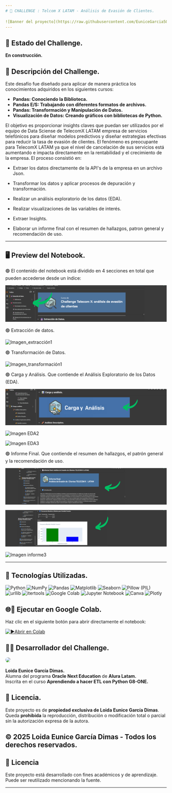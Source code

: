 ```yaml
---
# 📒 CHALLENGE : Telcom X LATAM - Análisis de Evasión de Clientes.

![Banner del proyecto](https://raw.githubusercontent.com/EuniceGarcia503/Challenge2_TelecomX_LATAM/refs/heads/main/Imagenes_TELECOMX_LATAM/banner1TelecomX_readme.png)
---
```

## 🚧 Estado del Challenge. 
**En construcción.**  

## 📌 Descripción del Challenge.
Este desafío fue diseñado para aplicar de manera práctica los conocimientos adquiridos en los siguientes cursos:  
- **Pandas: Conociendo la Biblioteca.**  
- **Pandas E/S: Trabajando con diferentes formatos de archivos.**  
- **Pandas: Transformación y Manipulación de Datos.**
- **Visualización de Datos: Creando gráficos con bibliotecas de Python.** 

El objetivo es proporcionar insights claves que puedan ser utilizados por el equipo de Data Sciense de TelecomX LATAM empresa de servicios telefónicos para diseñar
modelos predictivos y diseñar estrategias efectivas para reducir la tasa de evasión de clientes.
El fenómeno es preocupante para TelecomX LATAM ya que el nivel de cancelación de sus servicios está aumentando e impacta directamente en la rentabilidad y el crecimiento de la empresa.
El proceso consistió en:

- Extraer los datos directamente de la API's de la empresa en un archivo Json.

- Transformar los datos y aplicar procesos de depuración y transformación.

- Realizar un análisis exploratorio de los datos (EDA).

- Realizar visualizaciones de las variables de interés.

- Extraer Insights.

- Elaborar un informe final con el resumen de hallazgos, patron general y recomendación de uso.

---

## 🖥️ Preview del Notebook.

🟢 El contenido del notebook está dividido en 4 secciones en total que pueden accederse desde un índice:

![Imagen_indice](https://raw.githubusercontent.com/EuniceGarcia503/Challenge2_TelecomX_LATAM/refs/heads/main/Imagenes_TELECOMX_LATAM/indice%20notebook_readme.png)

🟢 Extracción de datos.
  
![Imagen_extracción1](https://raw.githubusercontent.com/EuniceGarcia503/Challenge2_TelecomX_LATAM/refs/heads/main/Imagenes_TELECOMX_LATAM/extracci%C3%B3n%20de%20datos_readme.png)

🟢 Transformación de Datos.

![Imagen_transformación1](https://raw.githubusercontent.com/EuniceGarcia503/Challenge2_TelecomX_LATAM/refs/heads/main/Imagenes_TELECOMX_LATAM/transformaci%C3%B3n%20de%20datos%20_readme.png)

🟢 Carga y Análisis. Que contiende el Análisis Exploratorio de los Datos (EDA).

![Imagen EDA1](https://raw.githubusercontent.com/EuniceGarcia503/Challenge2_TelecomX_LATAM/refs/heads/main/Imagenes_TELECOMX_LATAM/secci%C3%B3n%20carga%20y%20an%C3%A1lisis_readme.png)

![Imagen EDA2](https://raw.githubusercontent.com/EuniceGarcia503/Challenge2_TelecomX_LATAM/refs/heads/main/Imagenes_TELECOMX_LATAM/an%C3%A1lisis%20decriptivo_readme.png)

![Imagen EDA3](https://raw.githubusercontent.com/EuniceGarcia503/Challenge2_TelecomX_LATAM/refs/heads/main/Imagenes_TELECOMX_LATAM/2%20an%C3%A1lisis%20decriptivo_readme.png)

🟢 Informe Final. Que contiende el resumen de hallazgos, el patrón general y la recomendación de uso.

![Imagen informe1](https://raw.githubusercontent.com/EuniceGarcia503/Challenge2_TelecomX_LATAM/refs/heads/main/Imagenes_TELECOMX_LATAM/banner%20de%20informe_README.png)

![Imagen informe2](https://raw.githubusercontent.com/EuniceGarcia503/Challenge2_TelecomX_LATAM/refs/heads/main/Imagenes_TELECOMX_LATAM/2%20informe_README.png)

![Imagen informe3]()


---


## 🧰 Tecnologías Utilizadas.

![Python](https://img.shields.io/badge/Python-3776AB?style=for-the-badge&logo=python&logoColor=fff)
![NumPy](https://img.shields.io/badge/NumPy-013243?style=for-the-badge&logo=numpy&logoColor=fff)
![Pandas](https://img.shields.io/badge/Pandas-150458?style=for-the-badge&logo=pandas&logoColor=fff)
![Matplotlib](https://img.shields.io/badge/Matplotlib-007ACC?style=for-the-badge&logo=matplotlib&logoColor=fff)
![Seaborn](https://img.shields.io/badge/Seaborn-76B900?style=for-the-badge&logoColor=fff)
![Pillow (PIL)](https://img.shields.io/badge/Pillow%20(PIL)-FF6F61?style=for-the-badge&logoColor=fff)
![urllib](https://img.shields.io/badge/urllib.request-006400?style=for-the-badge&logoColor=fff)
![itertools](https://img.shields.io/badge/itertools-4682B4?style=for-the-badge&logoColor=fff)
![Google Colab](https://img.shields.io/badge/Google%20Colab-F9AB00?style=for-the-badge&logo=google-colab&logoColor=000)
![Jupyter Notebook](https://img.shields.io/badge/Jupyter-FA0F00?style=for-the-badge&logo=jupyter&logoColor=fff)
![Canva](https://img.shields.io/badge/Canva-00C4CC?style=for-the-badge&logo=canva&logoColor=fff)
![Plotly](https://img.shields.io/badge/Plotly-5.x-3F4F75?logo=plotly&logoColor=white&style=flat)


## 🌐🔗 Ejecutar en Google Colab.

Haz clic en el siguiente botón para abrir directamente el notebook:

[![▶️Abrir en Colab](https://colab.research.google.com/assets/colab-badge.svg)](https://github.com/EuniceGarcia503/Challenge2_TelecomX_LATAM/blob/main/TelecomX_LATAM.ipynb)

## 👩‍💻 Desarrollador del Challenge.  

<img src="https://github.com/user-attachments/assets/f9a42f94-e38f-46c7-909b-41f080896356" width="110px" style="border-radius: 10px;">




**Loida Eunice García Dimas.**  
Alumna del programa **Oracle Next Education** de **Alura Latam.**  
Inscrita en el curso **Aprendiendo a hacer ETL con Python G8-ONE.**  

## 📜 Licencia.  
Este proyecto es de **propiedad exclusiva de Loida Eunice García Dimas**.  
Queda **prohibida** la reproducción, distribución o modificación total o parcial sin la autorización expresa de la autora.  

© 2025 Loida Eunice García Dimas - **Todos los derechos reservados**.  
---

## 📄 Licencia

Este proyecto está desarrollado con fines académicos y de aprendizaje. Puede ser reutilizado mencionando la fuente.

---
